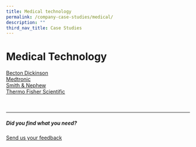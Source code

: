 ```yaml
---
title: Medical technology
permalink: /company-case-studies/medical/
description: ""
third_nav_title: Case Studies
---
```

# Medical Technology 
[Becton Dickinson](https://www.edb.gov.sg/content/edb/en/our-industries/company-highlights/becton-dickinson.html)  
[Medtronic](https://www.edb.gov.sg/content/edb/en/our-industries/company-highlights/medtronic.html)  
[Smith &amp; Nephew](https://www.edb.gov.sg/content/edb/en/our-industries/company-highlights/smith-and-nephew.html)  
[Thermo Fisher Scientific](https://www.edb.gov.sg/content/edb/en/our-industries/company-highlights/thermo-fisher-scientific.html)
<br>
<br>
<br>

<hr>

##### Did you find what you need?
[Send us your feedback](https://form.gov.sg/642693623cb98f001239be0d)